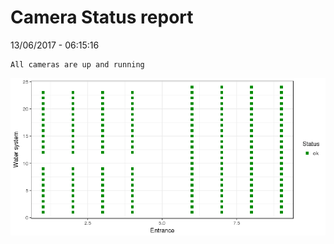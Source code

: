 Camera Status report
================
13/06/2017 - 06:15:16

    All cameras are up and running

![](camreport_files/figure-markdown_github/unnamed-chunk-2-1.png)
